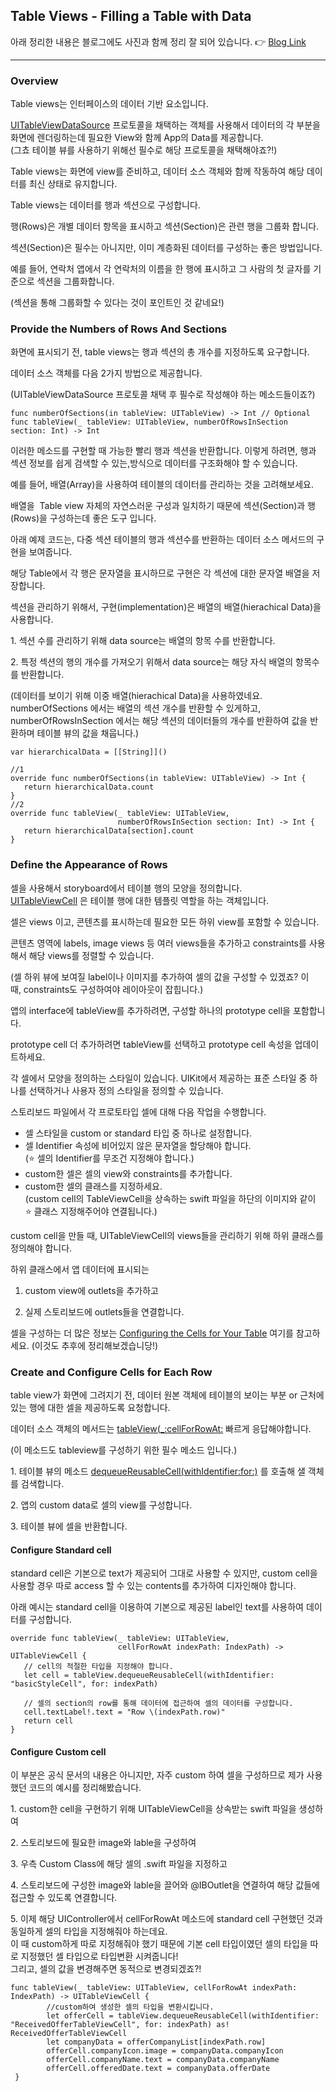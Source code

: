 ## Table Views - Filling a Table with Data

아래 정리한 내용은 블로그에도 사진과 함께 정리 잘 되어 있습니다. 👉 [Blog Link](https://julia1281.tistory.com/69)

----
### **Overview**

Table views는 인터페이스의 데이터 기반 요소입니다.

[UITableViewDataSource](https://developer.apple.com/documentation/uikit/uitableviewdatasource) 프로토콜을 채택하는 객체를 사용해서 데이터의 각 부분을 화면에 렌더링하는데 필요한 View와 함께 App의 Data를 제공합니다.  
(그쵸 테이블 뷰를 사용하기 위해선 필수로 해당 프로토콜을 채택해야죠?!)

Table views는 화면에 view를 준비하고, 데이터 소스 객체와 함께 작동하여 해당 데이터를 최신 상태로 유지합니다.

Table views는 데이터를 행과 섹션으로 구성합니다.

행(Rows)은 개별 데이터 항목을 표시하고 섹션(Section)은 관련 행을 그룹화 합니다.

섹션(Section)은 필수는 아니지만, 이미 계층화된 데이터를 구성하는 좋은 방법입니다.

예를 들어, 연락처 앱에서 각 연락처의 이름을 한 행에 표시하고 그 사람의 첫 글자를 기준으로 섹션을 그룹화합니다.

(섹션을 통해 그룹화할 수 있다는 것이 포인트인 것 같네요!)

### **Provide the Numbers of Rows And Sections**

화면에 표시되기 전, table views는 행과 섹션의 총 개수를 지정하도록 요구합니다.

데이터 소스 객체를 다음 2가지 방법으로 제공합니다.

(UITableViewDataSource 프로토콜 채택 후 필수로 작성해야 하는 메소드들이죠?)

```
func numberOfSections(in tableView: UITableView) -> Int // Optional 
func tableView(_ tableView: UITableView, numberOfRowsInSection section: Int) -> Int
```

이러한 메소드를 구현할 때 가능한 빨리 행과 섹션을 반환합니다. 이렇게 하려면, 행과 섹션 정보를 쉽게 검색할 수 있는,방식으로 데이터를 구조화해야 할 수 있습니다.

예를 들어, 배열(Array)을 사용하여 테이블의 데이터를 관리하는 것을 고려해보세요.

배열을  Table view 자체의 자연스러운 구성과 일치하기 때문에 섹션(Section)과 행(Rows)을 구성하는데 좋은 도구 입니다.

아래 예제 코드는, 다중 섹션 테이블의 행과 섹션수를 반환하는 데이터 소스 메서드의 구현을 보여줍니다.

해당 Table에서 각 행은 문자열을 표시하므로 구현은 각 섹션에 대한 문자열 배열을 저장합니다.

섹션을 관리하기 위해서, 구현(implementation)은 배열의 배열(hierachical Data)을 사용합니다.

  
1\. 섹션 수를 관리하기 위해 data source는 배열의 항목 수를 반환합니다.

2\. 특정 섹션의 행의 개수를 가져오기 위해서 data source는 해당 자식 배열의 항목수를 반환합니다.

(데이터를 보이기 위해 이중 배열(hierachical Data)을 사용하였네요.  
numberOfSections 에서는 배열의 섹션 개수를 반환할 수 있게하고, numberOfRowsInSection 에서는 해당 섹션의 데이터들의 개수를 반환하여 값을 반환하며 테이블 뷰의 값을 채웁니다.)

```
var hierarchicalData = [[String]]() 

//1
override func numberOfSections(in tableView: UITableView) -> Int {
   return hierarchicalData.count
}
//2 
override func tableView(_ tableView: UITableView, 
                        numberOfRowsInSection section: Int) -> Int {
   return hierarchicalData[section].count
}
```

### **Define the Appearance of Rows**

셀을 사용해서 storyboard에서 테이블 행의 모양을 정의합니다.  
[UITableViewCell](https://developer.apple.com/documentation/uikit/uitableviewcell) 은 테이블 행에 대한 템플릿 역할을 하는 객체입니다. 

셀은 views 이고, 콘텐츠를 표시하는데 필요한 모든 하위 view를 포함할 수 있습니다.

콘텐츠 영역에 labels, image views 등 여러 views들을 추가하고 constraints를 사용해서 해당 views를 정렬할 수 있습니다.

(셀 하위 뷰에 보여질 label이나 이미지를 추가하여 셀의 값을 구성할 수 있겠죠? 이 때, constraints도 구성하여야 레이아웃이 잡힙니다.)

앱의 interface에 tableView를 추가하려면, 구성할 하나의 prototype cell을 포함합니다.

prototype cell 더 추가하려면 tableView를 선택하고 prototype cell 속성을 업데이트하세요.

각 셀에서 모양을 정의하는 스타일이 있습니다. UIKit에서 제공하는 표준 스타일 중 하나를 선택하거나 사용자 정의 스타일을 정의할 수 있습니다.

스토리보드 파일에서 각 프로토타입 셀에 대해 다음 작업을 수행합니다.

-   셀 스타일을 custom or standard 타입 중 하나로 설정합니다.
-   셀 Identifier 속성에 비어있지 않은 문자열을 할당해야 합니다.  
    (⭐️ 셀의 Identifier를 무조건 지정해야 합니다.)
-   custom한 셀은 셀의 view와 constraints를 추가합니다.
-   custom한 셀의 클래스를 지정하세요.  
    (custom cell의 TableViewCell을 상속하는 swift 파일을 하단의 이미지와 같이 ⭐️ 클래스 지정해주어야 연결됩니다.)

custom cell을 만들 때, UITableViewCell의 views들을 관리하기 위해 하위 클래스를 정의해야 합니다.

하위 클래스에서 앱 데이터에 표시되는

1) custom view에 outlets을 추가하고

2) 실제 스토리보드에 outlets들을 연결합니다.

셀을 구성하는 더 많은 정보는 [Configuring the Cells for Your Table](https://developer.apple.com/documentation/uikit/views_and_controls/table_views/configuring_the_cells_for_your_table) 여기를 참고하세요. (이것도 추후에 정리해보겠습니당!)

### Create and Configure Cells for Each Row

table view가 화면에 그려지기 전, 데이터 원본 객체에 테이블의 보이는 부분 or 근처에 있는 행에 대한 셀을 제공하도록 요청합니다.

데이터 소스 객체의 메서드는 [tableView(\_:cellForRowAt:](https://developer.apple.com/documentation/uikit/uitableviewdatasource/1614861-tableview) 빠르게 응답해야합니다. 

(이 메소드도 tableview를 구성하기 위한 필수 메소드 입니다.)

1\. 테이블 뷰의 메소드 [dequeueReusableCell(withIdentifier:for:)](https://developer.apple.com/documentation/uikit/uitableview/1614878-dequeuereusablecell) 를 호출해 샐 객체를 검색합니다.

2\. 앱의 custom data로 셀의 view를 구성합니다.

3\. 테이블 뷰에 셀을 반환합니다.

#### Configure Standard cell

standard cell은 기본으로 text가 제공되어 그대로 사용할 수 있지만, custom cell을 사용할 경우 따로 access 할 수 있는 contents를 추가하여 디자인해야 합니다.

아래 예시는 standard cell을 이용하여 기본으로 제공된 label인 text를 사용하여 데이터를 구성합니다.

```
override func tableView(_ tableView: UITableView,
                        cellForRowAt indexPath: IndexPath) -> UITableViewCell {
   // cell의 적절한 타입을 지정해야 합니다.
   let cell = tableView.dequeueReusableCell(withIdentifier: "basicStyleCell", for: indexPath)
        
   // 셀의 section의 row를 통해 데이터에 접근하여 셀의 데이터를 구성합니다.
   cell.textLabel!.text = "Row \(indexPath.row)"
   return cell
}
```

#### Configure Custom cell 

이 부분은 공식 문서의 내용은 아니지만, 자주 custom 하여 셀을 구성하므로 제가 사용했던 코드의 예시를 정리해봤습니다.

1\. custom한 cell을 구현하기 위해 UITableViewCell을 상속받는 swift 파일을 생성하여

2\. 스토리보드에 필요한 image와 lable을 구성하여

3\. 우측 Custom Class에 해당 셀의 .swift 파일을 지정하고

4\. 스토리보드에 구성한 image와 lable을 끌어와 @IBOutlet을 연결하여 해당 값들에 접근할 수 있도록 연결합니다.

5\. 이제 해당 UIController에서 cellForRowAt 메소드에 standard cell 구현했던 것과 동일하게 셀의 타입을 지정해줘야 하는데요.  
이 때 custom하게 따로 지정해줘야 했기 때문에 기본 cell 타입이였던 셀의 타입을 따로 지정했던 셀 타입으로 타입변환 시켜줍니다!  
그리고, 셀의 값을 변경해주면 동적으로 변경되겠죠?!

```
func tableView(_ tableView: UITableView, cellForRowAt indexPath: IndexPath) -> UITableViewCell {
		//custom하여 생성한 셀의 타입을 변환시킵니다.
        let offerCell = tableView.dequeueReusableCell(withIdentifier: "ReceivedOfferTableViewCell", for: indexPath) as! ReceivedOfferTableViewCell
        let companyData = offerCompanyList[indexPath.row]
        offerCell.companyIcon.image = companyData.companyIcon
        offerCell.companyName.text = companyData.companyName
        offerCell.offeredDate.text = companyData.offerDate
 }
```

